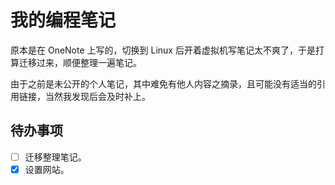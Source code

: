 # 我的编程笔记
原本是在 OneNote 上写的，切换到 Linux 后开着虚拟机写笔记太不爽了，于是打算迁移过来，顺便整理一遍笔记。

由于之前是未公开的个人笔记，其中难免有他人内容之摘录，且可能没有适当的引用链接，当然我发现后会及时补上。

## 待办事项
+ [ ] 迁移整理笔记。
+ [x] 设置网站。